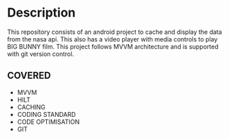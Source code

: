# Description

This repository consists of an android project to cache and display the data from the nasa api.
This also has a video player with media controls to play BIG BUNNY film.
This project follows MVVM architecture and is supported with git version control.

## COVERED

- MVVM
- HILT
- CACHING
- CODING STANDARD
- CODE OPTIMISATION
- GIT
